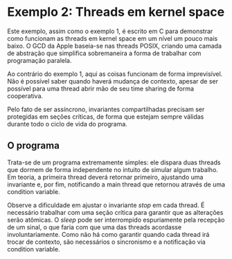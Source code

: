 # Exemplo 2: Threads em kernel space

Este exemplo, assim como o exemplo 1, é escrito em C para demonstrar como
funcionam as threads em kernel space em um nível um pouco mais baixo. O GCD da
Apple baseia-se nas threads POSIX, criando uma camada de abstração que
simplifica sobremaneira a forma de trabalhar com programação paralela.

Ao contrário do exemplo 1, aqui as coisas funcionam de forma imprevisível. Não é
possível saber quando haverá mudança de contexto, apesar de ser possível para
uma thread abrir mão de seu time sharing de forma cooperativa.

Pelo fato de ser assíncrono, invariantes compartilhadas precisam ser protegidas
em seções críticas, de forma que estejam sempre válidas durante todo o ciclo de
vida do programa.

## O programa

Trata-se de um programa extremamente simples: ele dispara duas threads que
dormem de forma independente no intuito de simular algum trabalho. Em teoria, a
primeira thread deverá retornar primeiro, ajustando uma invariante e, por fim,
notificando a main thread que retornou através de uma condition variable.

Observe a dificuldade em ajustar o invariante _stop_ em cada thread. É
necessário trabalhar com uma seção crítica para garantir que as alterações serão
atômicas. O _sleep_ pode ser interrompido espuriamente pela recepção de um
sinal, o que faria com que uma das threads acordasse involuntariamente. Como não
há como garantir quando cada thread irá trocar de contexto, são necessários o
sincronismo e a notificação via condition variable.
